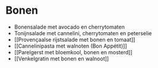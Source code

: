 # Bonen

- Bonensalade met avocado en cherrytomaten
- Tonijnsalade met cannelini, cherrytomaten en peterselie
- [[Provençaalse rijstsalade met bonen en tomaat]]
- [[Cannelinipasta met walnoten (Bon Appétit)]]
- [[Parelgerst met bloemkool, bonen en mosterd]]
- [[Venkelgratin met bonen en walnoot]]